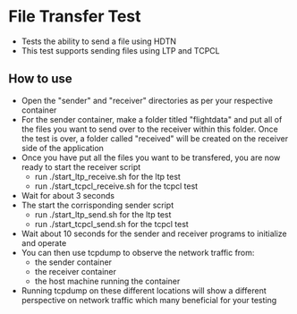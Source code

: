 # File Transfer Test
* Tests the ability to send a file using HDTN
* This test supports sending files using LTP and TCPCL

## How to use
* Open the "sender" and "receiver" directories as per your respective container
* For the sender container, make a folder titled "flightdata" and put all of the files you want to send over to the receiver within this folder. Once the test is over, a folder called "received" will be created on the receiver side of the application
* Once you have put all the files you want to be transfered, you are now ready to start the receiver script
    * run ./start\_ltp\_receive.sh for the ltp test
    * run ./start\_tcpcl\_receive.sh for the tcpcl test
* Wait for about 3 seconds
* The start the corrisponding sender script
    * run ./start\_ltp\_send.sh for the ltp test
    * run ./start\_tcpcl\_send.sh for the tcpcl test
* Wait about 10 seconds for the sender and receiver programs to initialize and operate
* You can then use tcpdump to observe the network traffic from:
    * the sender container
    * the receiver container
    * the host machine running the container
* Running tcpdump on these different locations will show a different perspective on network traffic which many beneficial for your testing
